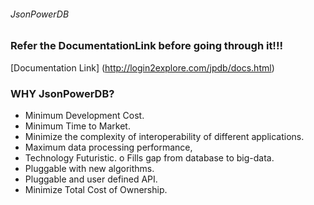 
###### JsonPowerDB

### Refer the DocumentationLink before going through it!!!
[Documentation Link] (http://login2explore.com/jpdb/docs.html)

###  WHY JsonPowerDB?

* Minimum Development Cost.
* Minimum Time to Market.
* Minimize the complexity of interoperability of different applications. 
* Maximum data processing performance,
* Technology Futuristic. o Fills gap from database to big-data.
* Pluggable with new algorithms.
* Pluggable and user defined API.
* Minimize Total Cost of Ownership.


